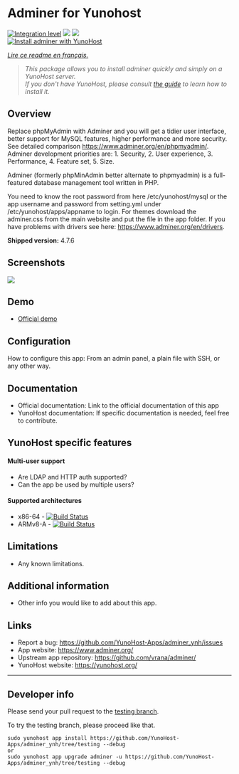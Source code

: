 # Adminer for Yunohost

[![Integration level](https://dash.yunohost.org/integration/adminer.svg)](https://dash.yunohost.org/appci/app/adminer) ![](https://ci-apps.yunohost.org/ci/badges/adminer.status.svg) ![](https://ci-apps.yunohost.org/ci/badges/adminer.maintain.svg)  
[![Install adminer with YunoHost](https://install-app.yunohost.org/install-with-yunohost.png)](https://install-app.yunohost.org/?app=adminer)

*[Lire ce readme en français.](./README_fr.md)*

> *This package allows you to install adminer quickly and simply on a YunoHost server.  
If you don't have YunoHost, please consult [the guide](https://yunohost.org/#/install) to learn how to install it.*

## Overview
Replace phpMyAdmin with Adminer and you will get a tidier user interface, better support for MySQL features, higher performance and more security. See detailed comparison https://www.adminer.org/en/phpmyadmin/.
Adminer development priorities are: 1. Security, 2. User experience, 3. Performance, 4. Feature set, 5. Size.

Adminer (formerly phpMinAdmin better alternate to phpmyadmin) is a full-featured database management tool written in PHP.

You need to know the root password from here /etc/yunohost/mysql or the app username and password from setting.yml under /etc/yunohost/apps/appname to login.
For themes download the adminer.css from the main website and put the file in the app folder.
If you have problems with drivers see here: https://www.adminer.org/en/drivers.



**Shipped version:** 4.7.6

## Screenshots

![](https://www.adminer.org/static/screenshots/db.png)

## Demo

* [Official demo](https://demo.adminer.org/adminer.php?username=)

## Configuration

How to configure this app: From an admin panel, a plain file with SSH, or any other way.

## Documentation

 * Official documentation: Link to the official documentation of this app
 * YunoHost documentation: If specific documentation is needed, feel free to contribute.

## YunoHost specific features

#### Multi-user support

 * Are LDAP and HTTP auth supported?
 * Can the app be used by multiple users?

#### Supported architectures

* x86-64 - [![Build Status](https://ci-apps.yunohost.org/ci/logs/adminer_%20%28Apps%29.svg)](https://ci-apps.yunohost.org/ci/apps/adminer/)
* ARMv8-A - [![Build Status](https://ci-apps-arm.yunohost.org/ci/logs/adminer_%20%28Apps%29.svg)](https://ci-apps-arm.yunohost.org/ci/apps/adminer/)

## Limitations

* Any known limitations.

## Additional information

* Other info you would like to add about this app.

## Links

 * Report a bug: https://github.com/YunoHost-Apps/adminer_ynh/issues
 * App website: https://www.adminer.org/
 * Upstream app repository: https://github.com/vrana/adminer/
 * YunoHost website: https://yunohost.org/

---

## Developer info

Please send your pull request to the [testing branch](https://github.com/YunoHost-Apps/adminer_ynh/tree/testing).

To try the testing branch, please proceed like that.
```
sudo yunohost app install https://github.com/YunoHost-Apps/adminer_ynh/tree/testing --debug
or
sudo yunohost app upgrade adminer -u https://github.com/YunoHost-Apps/adminer_ynh/tree/testing --debug
```
